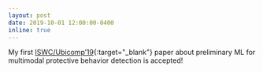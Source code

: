 ```yaml
---
layout: post
date: 2019-10-01 12:00:00-0400
inline: true
---
```


My first [ISWC/Ubicomp’19](https://wangchongyang.ai/assets/pdf/3341163.3347728.pdf){:target="\_blank"} paper about preliminary ML for multimodal protective behavior detection is accepted!